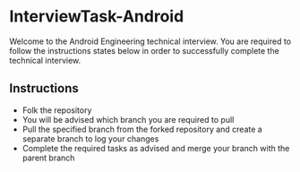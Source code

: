 # InterviewTask-Android

Welcome to the Android Engineering technical interview. You are required to follow the instructions states below in order to successfully complete the technical interview.

## Instructions
- Folk the repository
- You will be advised which branch you are required to pull
- Pull the specified branch from the forked repository and create a separate branch to log your changes
- Complete the required tasks as advised and merge your branch with the parent branch

